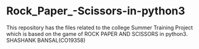 # Rock_Paper_-Scissors-in-python3
This repository has the files related to the college Summer Training Project which is based on the game of ROCK PAPER AND SCISSORS in python3. SHASHANK BANSAL(CO19358)
